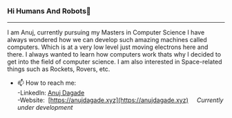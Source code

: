 ### Hi Humans And Robots👋
---
I am Anuj, currently pursuing my Masters in Computer Science I have always wondered how we can develop such amazing machines called computers. Which is at a very low level just moving electrons here and there. I always wanted to learn how computers work thats why I decided to get into the field of computer science. I am also  interested in Space-related things such as Rockets, Rovers, etc.

- 📫 How to reach me:  
 -LinkedIn: [Anuj Dagade](https://www.linkedin.com/in/anuj-dagade)  
 -Website:  &nbsp;[https://anujdagade.xyz](https://anujdagade.xyz) &nbsp; &nbsp; *Currently under development*

<!--
**AnujDagade/AnujDagade** is a ✨ _special_ ✨ repository because its `README.md` (this file) appears on your GitHub profile.

Here are some ideas to get you started:

- 🔭 I’m currently working on ...
- 🌱 I’m currently learning ...
- 👯 I’m looking to collaborate on ...
- 🤔 I’m looking for help with ...
- 💬 Ask me about ...
- 📫 How to reach me: ...
- 😄 Pronouns: ...
- ⚡ Fun fact: ...
-->
